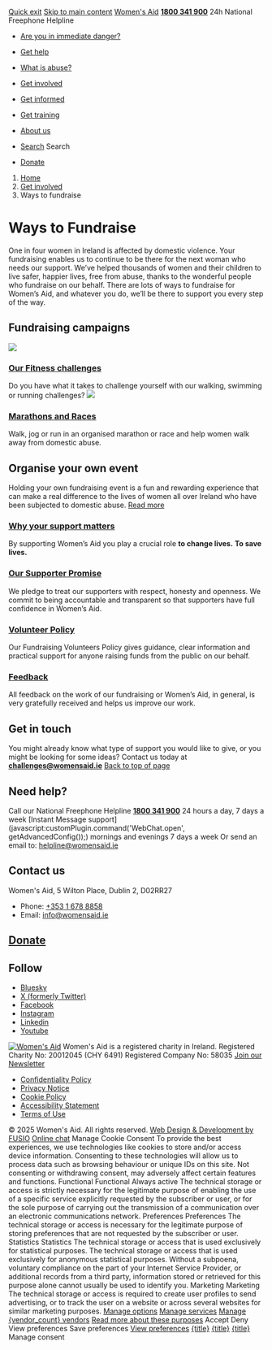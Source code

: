 [Quick exit](https://www.womensaid.ie/get-involved/ways-to-fundraise/#exit)
[Skip to main content](https://www.womensaid.ie/get-involved/ways-to-fundraise/#pagecontent "Skip to main content")
[Women's Aid](https://www.womensaid.ie/)
**[1800 341 900](tel:1800341900)** 24h National Freephone Helpline
  * [Are you in immediate danger?](https://www.womensaid.ie/are-you-in-immediate-danger/)
  * [Get help](https://www.womensaid.ie/get-help/)
  * [What is abuse?](https://www.womensaid.ie/what-is-abuse/)
  * [Get involved](https://www.womensaid.ie/get-involved/)
  * [Get informed](https://www.womensaid.ie/get-informed/)
  * [Get training](https://www.womensaid.ie/get-training/)
  * [About us](https://www.womensaid.ie/about-us/)


  * [Search](https://www.womensaid.ie/get-involved/ways-to-fundraise/)
Search
  * [Donate](https://www.womensaid.ie/get-involved/donate/)


  1. [Home](https://www.womensaid.ie/)
  2. [Get involved](https://www.womensaid.ie/get-involved/)
  3. Ways to fundraise


# Ways to Fundraise
One in four women in Ireland is affected by domestic violence. Your fundraising enables us to continue to be there for the next woman who needs our support. We’ve helped thousands of women and their children to live safer, happier lives, free from abuse, thanks to the wonderful people who fundraise on our behalf.
There are lots of ways to fundraise for Women’s Aid, and whatever you do, we’ll be there to support you every step of the way.
##  Fundraising campaigns 
![](https://www.womensaid.ie/app/uploads/2024/02/4-2-1-fitness-challenges-2-800x600-1.jpg)
### [Our Fitness challenges](https://www.womensaid.ie/get-involved/ways-to-fundraise/our-fitness-challenges/)
Do you have what it takes to challenge yourself with our walking, swimming or running challenges?
![](https://www.womensaid.ie/app/uploads/2023/06/4-2-2-marathons-races-800x600-1.jpg)
### [Marathons and Races](https://www.womensaid.ie/get-involved/ways-to-fundraise/marathons-and-races/)
Walk, jog or run in an organised marathon or race and help women walk away from domestic abuse.
##  Organise your own event 
Holding your own fundraising event is a fun and rewarding experience that can make a real difference to the lives of women all over Ireland who have been subjected to domestic abuse.
[Read more](https://www.womensaid.ie/get-involved/ways-to-fundraise/organise-your-own-fundraiser/)
### [Why your support matters](https://www.womensaid.ie/get-involved/donate/why-your-support-matters/)
By supporting Women’s Aid you play a crucial role **to change lives.** **To save lives.**
### [Our Supporter Promise](https://www.womensaid.ie/get-involved/supporter-promise/)
We pledge to treat our supporters with respect, honesty and openness. We commit to being accountable and transparent so that supporters have full confidence in Women’s Aid.
### [Volunteer Policy ](https://www.womensaid.ie/get-involved/ways-to-fundraise/volunteer-policy/)
Our Fundraising Volunteers Policy gives guidance, clear information and practical support for anyone raising funds from the public on our behalf.
### [Feedback](https://www.womensaid.ie/about-us/feedback/)
All feedback on the work of our fundraising or Women’s Aid, in general, is very gratefully received and helps us improve our work.
## Get in touch
You might already know what type of support you would like to give, or you might be looking for some ideas? Contact us today at **challenges@womensaid.ie**
[Back to top of page](https://www.womensaid.ie/get-involved/ways-to-fundraise/#top)
## Need help?
Call our National Freephone Helpline **[1800 341 900](tel:1800341900)** 24 hours a day, 7 days a week 
[Instant Message support](javascript:customPlugin.command\('WebChat.open', getAdvancedConfig\(\)\);) mornings and evenings 7 days a week
Or send an email to: helpline@womensaid.ie
## Contact us
Women's Aid, 5 Wilton Place, Dublin 2, D02RR27
  * Phone: [+353 1 678 8858](tel:+35316788858)
  * Email: info@womensaid.ie


## [Donate](https://www.womensaid.ie/get-involved/donate/)
## Follow
  * [Bluesky](https://bsky.app/profile/womensaidireland.bsky.social)
  * [X (formerly Twitter)](https://x.com/Womens_Aid)
  * [Facebook](https://www.facebook.com/womensaid.ie)
  * [Instagram](https://www.instagram.com/womens.aid)
  * [Linkedin](https://www.linkedin.com/company/women's-aid/)
  * [Youtube](https://www.youtube.com/@womensaidireland)


[![Women's Aid](https://www.womensaid.ie/app/themes/womensaidsage9/resources/assets/img/womens-aid-logo-white.svg)](https://www.womensaid.ie/get-involved/ways-to-fundraise/)
Women's Aid is a registered charity in Ireland.
Registered Charity No: 20012045 (CHY 6491) Registered Company No: 58035
[Join our Newsletter](https://www.womensaid.ie/get-informed/news-events/newsletter/)
  * [Confidentiality Policy](https://www.womensaid.ie/about-us/compliance/confidentiality-policy/)
  * [Privacy Notice](https://www.womensaid.ie/about-us/compliance/privacy-notice/)
  * [Cookie Policy](https://www.womensaid.ie/about-us/compliance/cookie-policy/)
  * [Accessibility Statement](https://www.womensaid.ie/about-us/compliance/accessibility-statement/)
  * [Terms of Use](https://www.womensaid.ie/about-us/compliance/terms-of-use/)


© 2025 Women's Aid. All rights reserved. [Web Design & Development by FUSIO](https://www.fusio.net/?utm_source=WomensAid&utm_medium=Website&utm_campaign=ClientLinks)
[Online chat](https://www.womensaid.ie/get-involved/ways-to-fundraise/#chat)
Manage Cookie Consent
To provide the best experiences, we use technologies like cookies to store and/or access device information. Consenting to these technologies will allow us to process data such as browsing behaviour or unique IDs on this site. Not consenting or withdrawing consent, may adversely affect certain features and functions.
Functional Functional Always active 
The technical storage or access is strictly necessary for the legitimate purpose of enabling the use of a specific service explicitly requested by the subscriber or user, or for the sole purpose of carrying out the transmission of a communication over an electronic communications network.
Preferences Preferences
The technical storage or access is necessary for the legitimate purpose of storing preferences that are not requested by the subscriber or user.
Statistics Statistics
The technical storage or access that is used exclusively for statistical purposes. The technical storage or access that is used exclusively for anonymous statistical purposes. Without a subpoena, voluntary compliance on the part of your Internet Service Provider, or additional records from a third party, information stored or retrieved for this purpose alone cannot usually be used to identify you.
Marketing Marketing
The technical storage or access is required to create user profiles to send advertising, or to track the user on a website or across several websites for similar marketing purposes.
[Manage options](https://www.womensaid.ie/get-involved/ways-to-fundraise/) [Manage services](https://www.womensaid.ie/get-involved/ways-to-fundraise/) [Manage {vendor_count} vendors](https://www.womensaid.ie/get-involved/ways-to-fundraise/) [Read more about these purposes](https://cookiedatabase.org/tcf/purposes/)
Accept Deny View preferences Save preferences [View preferences](https://www.womensaid.ie/get-involved/ways-to-fundraise/)
[{title}](https://www.womensaid.ie/get-involved/ways-to-fundraise/) [{title}](https://www.womensaid.ie/get-involved/ways-to-fundraise/) [{title}](https://www.womensaid.ie/get-involved/ways-to-fundraise/)
Manage consent
